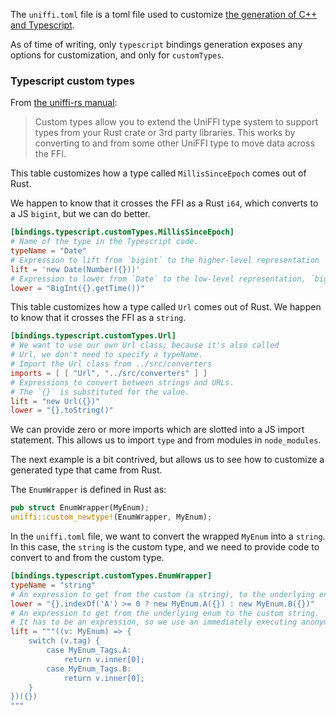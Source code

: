 The `uniffi.toml` file is a toml file used to customize [the generation of C++ and Typescript](https://mozilla.github.io/uniffi-rs/0.27/bindings.html).

As of time of writing, only `typescript` bindings generation exposes any options for customization, and only for `customTypes`.

### Typescript custom types

From [the uniffi-rs manual](https://mozilla.github.io/uniffi-rs/latest/udl/custom_types.html):

> Custom types allow you to extend the UniFFI type system to support types from your Rust crate or 3rd party libraries. This works by converting to and from some other UniFFI type to move data across the FFI.

This table customizes how a type called `MillisSinceEpoch` comes out of Rust.

We happen to know that it crosses the FFI as a Rust `i64`, which
converts to a JS `bigint`, but we can do better.

```toml
[bindings.typescript.customTypes.MillisSinceEpoch]
# Name of the type in the Typescript code.
typeName = "Date"
# Expression to lift from `bigint` to the higher-level representation `Date`.
lift = 'new Date(Number({}))'
# Expression to lower from `Date` to the low-level representation, `bigint`.
lower = "BigInt({}.getTime())"
```

This table customizes how a type called `Url` comes out of Rust.
We happen to know that it crosses the FFI as a `string`.

```toml
[bindings.typescript.customTypes.Url]
# We want to use our own Url class; because it's also called
# Url, we don't need to specify a typeName.
# Import the Url class from ../src/converters
imports = [ [ "Url", "../src/converters" ] ]
# Expressions to convert between strings and URLs.
# The `{}` is substituted for the value.
lift = "new Url({})"
lower = "{}.toString()"
```
We can provide zero or more imports which are slotted into a JS import statement. This allows us to import `type` and from modules in `node_modules`.

The next example is a bit contrived, but allows us to see how to customize a generated type that came from Rust.

The `EnumWrapper` is defined in Rust as:

```rust
pub struct EnumWrapper(MyEnum);
uniffi::custom_newtype!(EnumWrapper, MyEnum);
```

In the `uniffi.toml` file, we want to convert the wrapped `MyEnum` into a `string`. In this case, the `string` is the custom type, and we need to provide code to convert to and from the custom type.
```toml
[bindings.typescript.customTypes.EnumWrapper]
typeName = "string"
# An expression to get from the custom (a string), to the underlying enum.
lower = "{}.indexOf('A') >= 0 ? new MyEnum.A({}) : new MyEnum.B({})"
# An expression to get from the underlying enum to the custom string.
# It has to be an expression, so we use an immediately executing anonymous function.
lift = """((v: MyEnum) => {
    switch (v.tag) {
        case MyEnum_Tags.A:
            return v.inner[0];
        case MyEnum_Tags.B:
            return v.inner[0];
    }
})({})
"""
```
